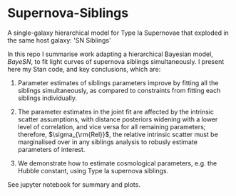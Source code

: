 # Supernova-Siblings
A single-galaxy hierarchical model for Type Ia Supernovae that exploded in the same host galaxy: 'SN Siblings'

In this repo I summarise work adapting a hierarchical Bayesian model, *BayeSN*, to fit light curves of supernova siblings simultaneously. I present here my Stan code, and key conclusions, which are:  

1. Parameter estimates of siblings parameters improve by fitting all the siblings simultaneously, as compared to constraints from fitting each siblings individually.

2. The parameter estimates in the joint fit are affected by the intrinsic scatter assumptions, with distance posteriors widening with a lower level of correlation, and vice versa for all remaining parameters; therefore, $\sigma_{\rm{Rel}}$, the relative intrinsic scatter must be marginalised over in any siblings analysis to robusly estimate parameters of interest.

3. We demonstrate how to estimate cosmological parameters, e.g. the Hubble constant, using Type Ia supernova siblings.

See jupyter notebook for summary and plots.
